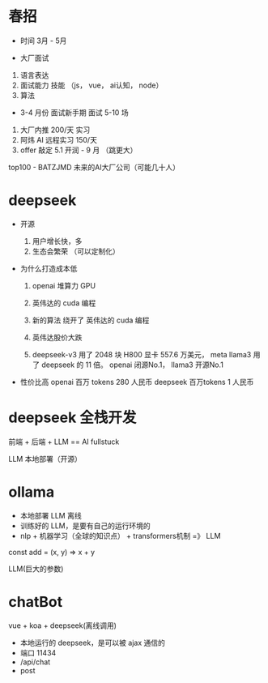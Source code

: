 # 春招
 - 时间
  3月 - 5月

 - 大厂面试
  1. 语言表达
  2. 面试能力 技能 （js， vue， ai认知， node）
  3. 算法

 - 3-4 月份 面试新手期 面试 5-10 场
  1. 大厂内推  200/天 实习  
  2. 阿炜 AI 远程实习 150/天
  3. offer 敲定 5.1 开润  - 9 月 （跳更大）

 top100 - BATZJMD       未来的AI大厂公司（可能几十人）



# deepseek
- 开源
  1. 用户增长快，多
  2. 生态会繁荣 （可以定制化）

- 为什么打造成本低
  1. openai 堆算力 GPU  
  2. 英伟达的 cuda 编程
  3. 新的算法 绕开了 英伟达的 cuda 编程

  4. 英伟达股价大跌
  5. deepseek-v3 用了 2048 块 H800 显卡 557.6 万美元， meta llama3 用了 deepseek 的 11 倍。 openai 闭源No.1， llama3 开源No.1

- 性价比高
  openai   百万 tokens  280 人民币
  deepseek  百万tokens  1 人民币


# deepseek 全栈开发
 前端 + 后端 + LLM  == AI fullstuck

 LLM 本地部署（开源）  

# ollama
  - 本地部署 LLM   离线
  - 训练好的 LLM，是要有自己的运行环境的  
  - nlp + 机器学习（全球的知识点） + transformers机制  =》 LLM

  const add = (x, y) => x + y

  LLM(巨大的参数)

 
# chatBot
 vue + koa + deepseek(离线调用)
 - 本地运行的 deepseek，是可以被 ajax 通信的
 - 端口 11434
 - /api/chat
 - post